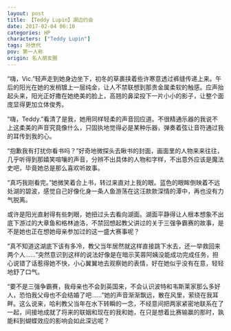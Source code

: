```yaml
---
layout: post
title: 【Teddy Lupin】湖边约会
date: 2017-02-04 06:10
categories: HP
characters: ["Teddy Lupin"]
tags: 孙世代
pov: 第一人称
origin: 名人朋友圈
---
```


“嗨，Vic.”轻声走到她身边坐下，初冬的草裹挟着些许寒意透过裤缝传递上来。午后的阳光在她的发梢镀上一层纯金，让人不禁联想到那贵金属柔软的触感。应声抬起头来，阳光正好撒在她绝美的脸上，高翘的鼻梁投下一片小小的影子，让整个面庞显得更加立体俊秀。

“嗨，Teddy.”看清了是我，她用同样轻柔的声音回应道。不很精通乐器的我说不上这柔美的声音究竟像什么，只固执地觉得必是某种乐器，弹奏着弦让音符通过我的耳传到我的心。

“抱歉我有打扰你看书吗？”好奇地微探头去瞅书的封面，画面里的人物来来往往，几乎听得到那嬉笑喧嚷的声音，分辨不出具体的人物和字样，不出意外应该是魔法史吧，毕竟她总是那么喜欢听故事。

“真巧我刚看完。”她微笑着合上书，转过来直对上我的眼。蓝色的眼眸倒映着不远处湖的碧波，感觉自己好像化身一条人鱼游荡在这汪款款深情的潭中，再也没有力气脱离。

或许是阳光直射得有些刺眼，她扭过头去看向湖面。湖面平静得让人根本想象不出底下游过的大章鱼和格林迪洛，不禁回想起教父讲过的关于三强争霸赛的故事，是不是她也正在想她母亲参加过的这一盛大赛事呢？

“真不知道这湖底下该有多冷，教父当年居然就这样直接跳下水去，还一举救回来两个人……”突然意识到这样的说法好像是在暗示芙蓉阿姨没能成功完成任务，担心说错了话惹得她不快，小心翼翼地去观察她的表情，好在她似乎没有在意，轻轻地舒了口气。

“要不是三强争霸赛，我母亲也不会到英国来，不会认识波特和韦斯莱家那么多好人，恐怕我父母也不会结婚了吧……”她的声音渐渐飘远，散在风里，萦绕在我耳畔。这么说来，哈利教父当年在水下转瞬的一念，不经意间把两家紧密地联系在了一起，间接地成就了将来的联姻和现在的我和她，在只是想着比赛输赢的那时，孰能料到蝴蝶效应的影响会如此深远呢？

